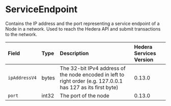 # ServiceEndpoint

Contains the IP address and the port representing a service endpoint of a Node in a network. Used to reach the Hedera API and submit transactions to the network.

| Field | Type | Description | Hedera Services Version |
| :--- | :--- | :--- | :--- |
| `ipAddressV4` | bytes | The 32-bit IPv4 address of the node encoded in left to right order \(e.g. 127.0.0.1 has 127 as its first byte\) | 0.13.0 |
| `port` | int32 | The port of the node | 0.13.0 |




